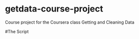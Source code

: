 getdata-course-project
======================

Course project for the Coursera class Getting and Cleaning Data

#The Script

